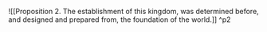 ![[Proposition 2. The establishment of this kingdom, was determined before, and designed and prepared from, the foundation of the world.]] ^p2